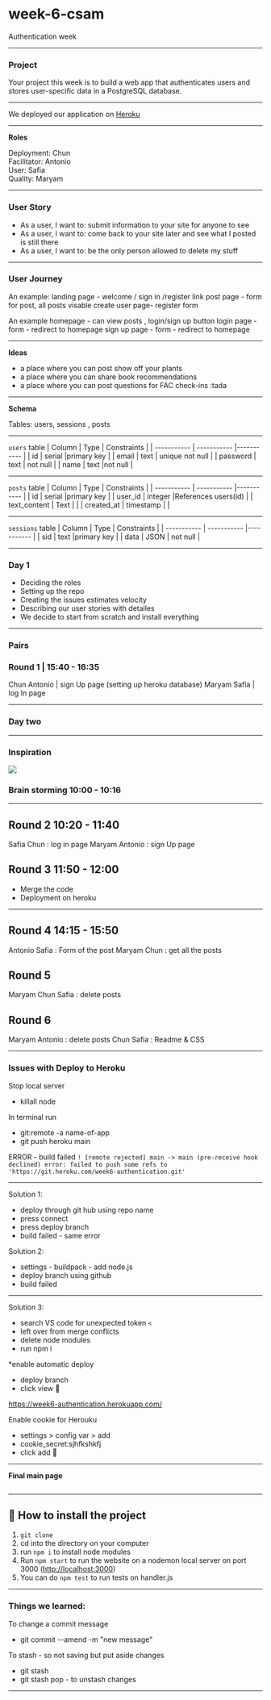 # week-6-csam
Authentication week

---
### Project

Your project this week is to build a web app that authenticates users and stores user-specific data in a PostgreSQL database.

---

We deployed our application on [Heroku](https://week6-authentication.herokuapp.com/)

---

**Roles**

Deployment: Chun<br>
Facilitator: Antonio<br>
User: Safia<br>
Quality: Maryam<br>

---

### User Story

- As a user, I want to: submit information to your site for anyone to see
- As a user, I want to: come back to your site later and see what I posted is still there
- As a user, I want to: be the only person allowed to delete my stuff

---

### User Journey

An example:
landing page - welcome / sign in /register link
post page - form for post, all posts visable
create user page- register form

An example
homepage - can view posts , login/sign up button
login page - form - redirect to homepage
sign up page - form - redirect to homepage

---

**Ideas**

- a place where you can post show off your plants
- a place where you can share book recommendations
- a place where you can post questions for FAC check-ins :tada

---

**Schema**

Tables:  users, sessions , posts

---

`users` table
| Column      | Type | Constraints |
| ----------- | ----------- |----------- |
| id      | serial       |primary key       |
| email   | text   | unique not null        |
| password      | text       | not null     |
| name   | text   |not null        |

---

`posts` table
| Column      | Type | Constraints |
| ----------- | ----------- |----------- |
| id      | serial       |primary key       |
| user_id   | integer     |References users(id) |
| text_content   | Text        |        |
| created_at   | timestamp        |        |

---

`sessions` table
| Column      | Type | Constraints |
| ----------- | ----------- |----------- |
| sid      | text       |primary key       |
| data  | JSON    | not null |

---

### Day 1

- Deciding the roles
- Setting up the repo
- Creating the issues estimates velocity
- Describing our user stories with detailes
- We decide to start from scratch and install everything

---

### Pairs

### Round 1 | 15:40 - 16:35
Chun Antonio | sign Up page (setting up heroku database)
Maryam Safia | log In page

---

### Day two

---

### Inspiration

![](https://i.imgur.com/9JHpccq.png)


### Brain storming 10:00 - 10:16

---

## Round 2 10:20 - 11:40
Safia Chun : log in page
Maryam Antonio : sign Up page


## Round 3 11:50 - 12:00
- Merge the code
- Deployment on heroku

---

## Round 4 14:15 - 15:50
Antonio Safia : Form of the post
Maryam Chun : get all the posts

## Round 5
Maryam Chun Safia : delete posts

## Round 6
Maryam Antonio : delete posts
Chun Safia : Readme & CSS

---

### Issues with Deploy to Heroku

Stop local server
- killall node

In terminal run
- git:remote -a name-of-app
- git push heroku main

ERROR - build failed
`! [remote rejected] main -> main (pre-receive hook declined)
error: failed to push some refs to 'https://git.heroku.com/week6-authentication.git'`

---

Solution 1:
- deploy through git hub using repo name
- press connect
- press deploy branch
- build failed - same error

Solution 2:
- settings - buildpack - add node.js
- deploy branch using github
- build failed

---

Solution 3:
- search VS code for unexpected token `<`
- left over from merge conflicts
- delete node modules
- run npm i

*enable automatic deploy

- deploy branch
- click view :tada:

https://week6-authentication.herokuapp.com/

Enable cookie for Herouku
- settings > config var > add
- cookie_secret:sjhfkshkfj
- click add :tada:

---

**Final main page**

![]()


---



## **💾 How to install the project**

1. `git clone`
2. cd into the directory on your computer
3. run `npm i` to install node modules
4. Run `npm start` to run the website on a nodemon local server on port 3000 ([http://localhost:3000](http://localhost:8000/))
5. You can do `npm test` to run tests on handler.js


---
### Things we learned:

To change a commit message
- git commit --amend -m "new message"

To stash - so not saving but put aside changes
- git stash
- git stash pop - to unstash changes

---
